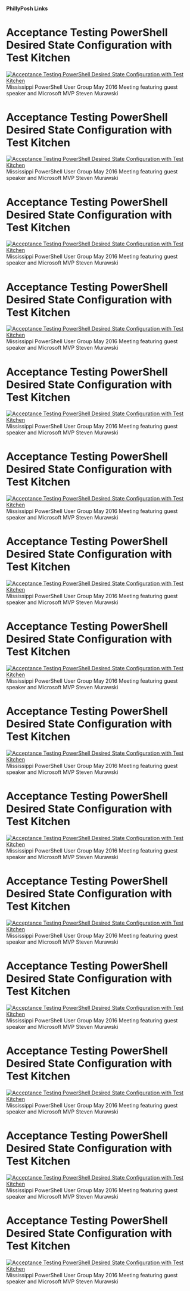﻿#### PhillyPosh Links
# Acceptance Testing PowerShell Desired State Configuration with Test Kitchen

[![Acceptance Testing PowerShell Desired State Configuration with Test Kitchen](https://i3.ytimg.com/vi/VDUHvsOMNOg/hqdefault.jpg "Acceptance Testing PowerShell Desired State Configuration with Test Kitchen")](https://www.youtube.com/watch?v=VDUHvsOMNOg)
Mississippi PowerShell User Group May 2016 Meeting featuring guest speaker and Microsoft MVP Steven Murawski


# Acceptance Testing PowerShell Desired State Configuration with Test Kitchen

[![Acceptance Testing PowerShell Desired State Configuration with Test Kitchen](https://i3.ytimg.com/vi/VDUHvsOMNOg/hqdefault.jpg "Acceptance Testing PowerShell Desired State Configuration with Test Kitchen")](https://www.youtube.com/watch?v=VDUHvsOMNOg)
Mississippi PowerShell User Group May 2016 Meeting featuring guest speaker and Microsoft MVP Steven Murawski


# Acceptance Testing PowerShell Desired State Configuration with Test Kitchen

[![Acceptance Testing PowerShell Desired State Configuration with Test Kitchen](https://i3.ytimg.com/vi/VDUHvsOMNOg/hqdefault.jpg "Acceptance Testing PowerShell Desired State Configuration with Test Kitchen")](https://www.youtube.com/watch?v=VDUHvsOMNOg)
Mississippi PowerShell User Group May 2016 Meeting featuring guest speaker and Microsoft MVP Steven Murawski


# Acceptance Testing PowerShell Desired State Configuration with Test Kitchen

[![Acceptance Testing PowerShell Desired State Configuration with Test Kitchen](https://i3.ytimg.com/vi/VDUHvsOMNOg/hqdefault.jpg "Acceptance Testing PowerShell Desired State Configuration with Test Kitchen")](https://www.youtube.com/watch?v=VDUHvsOMNOg)
Mississippi PowerShell User Group May 2016 Meeting featuring guest speaker and Microsoft MVP Steven Murawski


# Acceptance Testing PowerShell Desired State Configuration with Test Kitchen

[![Acceptance Testing PowerShell Desired State Configuration with Test Kitchen](https://i3.ytimg.com/vi/VDUHvsOMNOg/hqdefault.jpg "Acceptance Testing PowerShell Desired State Configuration with Test Kitchen")](https://www.youtube.com/watch?v=VDUHvsOMNOg)
Mississippi PowerShell User Group May 2016 Meeting featuring guest speaker and Microsoft MVP Steven Murawski


# Acceptance Testing PowerShell Desired State Configuration with Test Kitchen

[![Acceptance Testing PowerShell Desired State Configuration with Test Kitchen](https://i3.ytimg.com/vi/VDUHvsOMNOg/hqdefault.jpg "Acceptance Testing PowerShell Desired State Configuration with Test Kitchen")](https://www.youtube.com/watch?v=VDUHvsOMNOg)
Mississippi PowerShell User Group May 2016 Meeting featuring guest speaker and Microsoft MVP Steven Murawski


# Acceptance Testing PowerShell Desired State Configuration with Test Kitchen

[![Acceptance Testing PowerShell Desired State Configuration with Test Kitchen](https://i3.ytimg.com/vi/VDUHvsOMNOg/hqdefault.jpg "Acceptance Testing PowerShell Desired State Configuration with Test Kitchen")](https://www.youtube.com/watch?v=VDUHvsOMNOg)
Mississippi PowerShell User Group May 2016 Meeting featuring guest speaker and Microsoft MVP Steven Murawski


# Acceptance Testing PowerShell Desired State Configuration with Test Kitchen

[![Acceptance Testing PowerShell Desired State Configuration with Test Kitchen](https://i3.ytimg.com/vi/VDUHvsOMNOg/hqdefault.jpg "Acceptance Testing PowerShell Desired State Configuration with Test Kitchen")](https://www.youtube.com/watch?v=VDUHvsOMNOg)
Mississippi PowerShell User Group May 2016 Meeting featuring guest speaker and Microsoft MVP Steven Murawski


# Acceptance Testing PowerShell Desired State Configuration with Test Kitchen

[![Acceptance Testing PowerShell Desired State Configuration with Test Kitchen](https://i3.ytimg.com/vi/VDUHvsOMNOg/hqdefault.jpg "Acceptance Testing PowerShell Desired State Configuration with Test Kitchen")](https://www.youtube.com/watch?v=VDUHvsOMNOg)
Mississippi PowerShell User Group May 2016 Meeting featuring guest speaker and Microsoft MVP Steven Murawski


# Acceptance Testing PowerShell Desired State Configuration with Test Kitchen

[![Acceptance Testing PowerShell Desired State Configuration with Test Kitchen](https://i3.ytimg.com/vi/VDUHvsOMNOg/hqdefault.jpg "Acceptance Testing PowerShell Desired State Configuration with Test Kitchen")](https://www.youtube.com/watch?v=VDUHvsOMNOg)
Mississippi PowerShell User Group May 2016 Meeting featuring guest speaker and Microsoft MVP Steven Murawski


# Acceptance Testing PowerShell Desired State Configuration with Test Kitchen

[![Acceptance Testing PowerShell Desired State Configuration with Test Kitchen](https://i3.ytimg.com/vi/VDUHvsOMNOg/hqdefault.jpg "Acceptance Testing PowerShell Desired State Configuration with Test Kitchen")](https://www.youtube.com/watch?v=VDUHvsOMNOg)
Mississippi PowerShell User Group May 2016 Meeting featuring guest speaker and Microsoft MVP Steven Murawski


# Acceptance Testing PowerShell Desired State Configuration with Test Kitchen

[![Acceptance Testing PowerShell Desired State Configuration with Test Kitchen](https://i3.ytimg.com/vi/VDUHvsOMNOg/hqdefault.jpg "Acceptance Testing PowerShell Desired State Configuration with Test Kitchen")](https://www.youtube.com/watch?v=VDUHvsOMNOg)
Mississippi PowerShell User Group May 2016 Meeting featuring guest speaker and Microsoft MVP Steven Murawski


# Acceptance Testing PowerShell Desired State Configuration with Test Kitchen

[![Acceptance Testing PowerShell Desired State Configuration with Test Kitchen](https://i3.ytimg.com/vi/VDUHvsOMNOg/hqdefault.jpg "Acceptance Testing PowerShell Desired State Configuration with Test Kitchen")](https://www.youtube.com/watch?v=VDUHvsOMNOg)
Mississippi PowerShell User Group May 2016 Meeting featuring guest speaker and Microsoft MVP Steven Murawski


# Acceptance Testing PowerShell Desired State Configuration with Test Kitchen

[![Acceptance Testing PowerShell Desired State Configuration with Test Kitchen](https://i3.ytimg.com/vi/VDUHvsOMNOg/hqdefault.jpg "Acceptance Testing PowerShell Desired State Configuration with Test Kitchen")](https://www.youtube.com/watch?v=VDUHvsOMNOg)
Mississippi PowerShell User Group May 2016 Meeting featuring guest speaker and Microsoft MVP Steven Murawski


# Acceptance Testing PowerShell Desired State Configuration with Test Kitchen

[![Acceptance Testing PowerShell Desired State Configuration with Test Kitchen](https://i3.ytimg.com/vi/VDUHvsOMNOg/hqdefault.jpg "Acceptance Testing PowerShell Desired State Configuration with Test Kitchen")](https://www.youtube.com/watch?v=VDUHvsOMNOg)
Mississippi PowerShell User Group May 2016 Meeting featuring guest speaker and Microsoft MVP Steven Murawski


